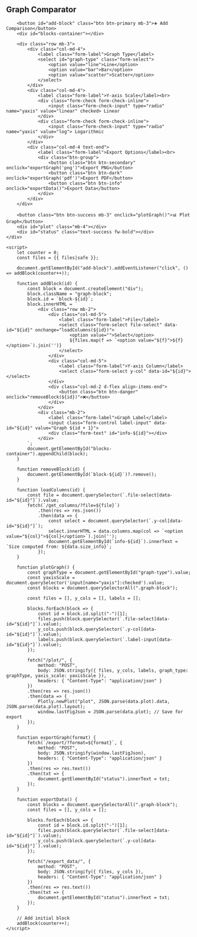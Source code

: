<!DOCTYPE html>
<html lang="en">
<head>
    <meta charset="UTF-8">
    <title>Graph Comparator</title>
    <script src="https://cdn.plot.ly/plotly-latest.min.js"></script>
    <link href="https://cdn.jsdelivr.net/npm/bootstrap@5.3.0/dist/css/bootstrap.min.css" rel="stylesheet">
    <link href="{% static 'data_analyzer/style.css' %}" rel="stylesheet">
</head>
<body class="bg-light">
    <div class="container mt-4">
        <h2 class="text-center mb-4">Graph Comparator</h2>

        <button id="add-block" class="btn btn-primary mb-3">➕ Add Comparison</button>
        <div id="blocks-container"></div>

        <div class="row mb-3">
            <div class="col-md-4">
                <label class="form-label">Graph Type</label>
                <select id="graph-type" class="form-select">
                    <option value="line">Line</option>
                    <option value="bar">Bar</option>
                    <option value="scatter">Scatter</option>
                </select>
            </div>
            <div class="col-md-4">
                <label class="form-label">Y-axis Scale</label><br>
                <div class="form-check form-check-inline">
                    <input class="form-check-input" type="radio" name="yaxis" value="linear" checked> Linear
                </div>
                <div class="form-check form-check-inline">
                    <input class="form-check-input" type="radio" name="yaxis" value="log"> Logarithmic
                </div>
            </div>
            <div class="col-md-4 text-end">
                <label class="form-label">Export Options</label><br>
                <div class="btn-group">
                    <button class="btn btn-secondary" onclick="exportGraph('png')">Export PNG</button>
                    <button class="btn btn-dark" onclick="exportGraph('pdf')">Export PDF</button>
                    <button class="btn btn-info" onclick="exportData()">Export Data</button>
                </div>
            </div>
        </div>

        <button class="btn btn-success mb-3" onclick="plotGraph()">📊 Plot Graph</button>
        <div id="plot" class="mb-4"></div>
        <div id="status" class="text-success fw-bold"></div>
    </div>

    <script>
        let counter = 0;
        const files = {{ files|safe }};

        document.getElementById("add-block").addEventListener("click", () => addBlock(counter++));

        function addBlock(id) {
            const block = document.createElement("div");
            block.className = "graph-block";
            block.id = `block-${id}`;
            block.innerHTML = `
                <div class="row mb-2">
                    <div class="col-md-5">
                        <label class="form-label">File</label>
                        <select class="form-select file-select" data-id="${id}" onchange="loadColumns(${id})">
                            <option value="">Select</option>
                            ${files.map(f => `<option value="${f}">${f}</option>`).join('')}
                        </select>
                    </div>
                    <div class="col-md-5">
                        <label class="form-label">Y-axis Column</label>
                        <select class="form-select y-col" data-id="${id}"></select>
                    </div>
                    <div class="col-md-2 d-flex align-items-end">
                        <button class="btn btn-danger" onclick="removeBlock(${id})">❌</button>
                    </div>
                </div>
                <div class="mb-2">
                    <label class="form-label">Graph Label</label>
                    <input class="form-control label-input" data-id="${id}" value="Graph ${id + 1}">
                    <div class="form-text" id="info-${id}"></div>
                </div>
            `;
            document.getElementById("blocks-container").appendChild(block);
        }

        function removeBlock(id) {
            document.getElementById(`block-${id}`)?.remove();
        }

        function loadColumns(id) {
            const file = document.querySelector(`.file-select[data-id="${id}"]`).value;
            fetch(`/get_columns/?file=${file}`)
                .then(res => res.json())
                .then(data => {
                    const select = document.querySelector(`.y-col[data-id="${id}"]`);
                    select.innerHTML = data.columns.map(col => `<option value="${col}">${col}</option>`).join('');
                    document.getElementById(`info-${id}`).innerText = `Size computed from: ${data.size_info}`;
                });
        }

        function plotGraph() {
            const graphType = document.getElementById("graph-type").value;
            const yaxisScale = document.querySelector('input[name="yaxis"]:checked').value;
            const blocks = document.querySelectorAll(".graph-block");

            const files = [], y_cols = [], labels = [];

            blocks.forEach(block => {
                const id = block.id.split("-")[1];
                files.push(block.querySelector(`.file-select[data-id="${id}"]`).value);
                y_cols.push(block.querySelector(`.y-col[data-id="${id}"]`).value);
                labels.push(block.querySelector(`.label-input[data-id="${id}"]`).value);
            });

            fetch("/plot/", {
                method: "POST",
                body: JSON.stringify({ files, y_cols, labels, graph_type: graphType, yaxis_scale: yaxisScale }),
                headers: { "Content-Type": "application/json" }
            })
            .then(res => res.json())
            .then(data => {
                Plotly.newPlot("plot", JSON.parse(data.plot).data, JSON.parse(data.plot).layout);
                window.lastFigJson = JSON.parse(data.plot); // Save for export
            });
        }

        function exportGraph(format) {
            fetch(`/export/?format=${format}`, {
                method: "POST",
                body: JSON.stringify(window.lastFigJson),
                headers: { "Content-Type": "application/json" }
            })
            .then(res => res.text())
            .then(txt => {
                document.getElementById("status").innerText = txt;
            });
        }

        function exportData() {
            const blocks = document.querySelectorAll(".graph-block");
            const files = [], y_cols = [];

            blocks.forEach(block => {
                const id = block.id.split("-")[1];
                files.push(block.querySelector(`.file-select[data-id="${id}"]`).value);
                y_cols.push(block.querySelector(`.y-col[data-id="${id}"]`).value);
            });

            fetch("/export_data/", {
                method: "POST",
                body: JSON.stringify({ files, y_cols }),
                headers: { "Content-Type": "application/json" }
            })
            .then(res => res.text())
            .then(txt => {
                document.getElementById("status").innerText = txt;
            });
        }

        // Add initial block
        addBlock(counter++);
    </script>
</body>
</html>